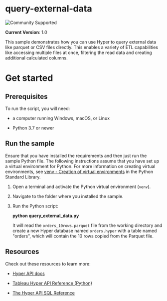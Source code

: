 # query-external-data

![Community Supported](https://img.shields.io/badge/Support%20Level-Community%20Supported-53bd92.svg)

__Current Version__: 1.0

This sample demonstrates how you can use Hyper to query external data like parquet or CSV files directly. This enables a variety of ETL capabilities like accessing multiple files at once, filtering the read data and creating additional calculated columns.

# Get started

## __Prerequisites__

To run the script, you will need:

- a computer running Windows, macOS, or Linux

- Python 3.7 or newer

## Run the sample

Ensure that you have installed the requirements and then just run the sample Python file.
The following instructions assume that you have set up a virtual environment for Python. For more information on
creating virtual environments, see [venv - Creation of virtual environments](https://docs.python.org/3/library/venv.html)
in the Python Standard Library.

1. Open a terminal and activate the Python virtual environment (`venv`).

1. Navigate to the folder where you installed the sample.

1. Run the Python script:
   
   **python query_external_data.py**

   It will read the `orders_10rows.parquet` file from the working directory and create a new Hyper database
   named `orders.hyper` with a table named "orders", which will contain the 10 rows copied from the Parquet file.

## __Resources__
Check out these resources to learn more:

- [Hyper API docs](https://help.tableau.com/current/api/hyper_api/en-us/index.html)

- [Tableau Hyper API Reference (Python)](https://help.tableau.com/current/api/hyper_api/en-us/reference/py/index.html)

- [The Hyper API SQL Reference](https://help.tableau.com/current/api/hyper_api/en-us/reference/sql)